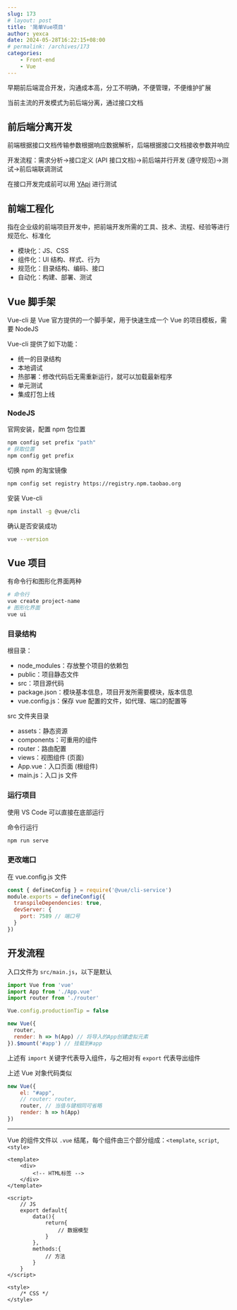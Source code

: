 ```yaml
---
slug: 173
# layout: post
title: '简单Vue项目'
author: yexca
date: 2024-05-28T16:22:15+08:00
# permalink: /archives/173
categories:
    - Front-end
    - Vue
---  
```


早期前后端混合开发，沟通成本高，分工不明确，不便管理，不便维护扩展

当前主流的开发模式为前后端分离，通过接口文档

## 前后端分离开发

前端根据接口文档传输参数根据响应数据解析，后端根据接口文档接收参数并响应

开发流程：需求分析->接口定义 (API 接口文档)->前后端并行开发 (遵守规范)->测试->前后端联调测试

在接口开发完成前可以用 [YApi](https://yapi.pro/) 进行测试

## 前端工程化

指在企业级的前端项目开发中，把前端开发所需的工具、技术、流程、经验等进行规范化、标准化

* 模块化：JS、CSS
* 组件化：UI 结构、样式、行为
* 规范化：目录结构、编码、接口
* 自动化：构建、部署、测试

## Vue 脚手架

Vue-cli 是 Vue 官方提供的一个脚手架，用于快速生成一个 Vue 的项目模板，需要 NodeJS

Vue-cli 提供了如下功能：

* 统一的目录结构
* 本地调试
* 热部署：修改代码后无需重新运行，就可以加载最新程序
* 单元测试
* 集成打包上线

### NodeJS

官网安装，配置 npm 包位置

```bash
npm config set prefix "path"
# 获取位置
npm config get prefix
```

切换 npm 的淘宝镜像

```bash
npm config set registry https://registry.npm.taobao.org
```

安装 Vue-cli

```bash
npm install -g @vue/cli
```

确认是否安装成功

```bash
vue --version
```

## Vue 项目

有命令行和图形化界面两种

```bash
# 命令行
vue create project-name
# 图形化界面
vue ui
```

### 目录结构

根目录：

* node_modules：存放整个项目的依赖包
* public：项目静态文件
* src：项目源代码
* package.json：模块基本信息，项目开发所需要模块，版本信息
* vue.config.js：保存 vue 配置的文件，如代理、端口的配置等

src 文件夹目录

* assets：静态资源
* components：可重用的组件
* router：路由配置
* views：视图组件 (页面)
* App.vue：入口页面 (根组件)
* main.js：入口 js 文件

### 运行项目

使用 VS Code 可以直接在底部运行

命令行运行

```bash
npm run serve
```

### 更改端口

在 vue.config.js 文件

```javascript
const { defineConfig } = require('@vue/cli-service')
module.exports = defineConfig({
  transpileDependencies: true,
  devServer: {
    port: 7589 // 端口号
  }
})
```

## 开发流程

入口文件为 `src/main.js`，以下是默认

```javascript
import Vue from 'vue'
import App from './App.vue'
import router from './router'

Vue.config.productionTip = false

new Vue({
  router,
  render: h => h(App) // 将导入的App创建虚拟元素
}).$mount('#app') // 挂载到#app
```

上述有 `import` 关键字代表导入组件，与之相对有 `export` 代表导出组件

上述 Vue 对象代码类似

```javascript
new Vue({
    el: "#app",
    // router: router,
    router, // 当值与键相同可省略
    render: h => h(App)
})
```

---

Vue 的组件文件以 `.vue` 结尾，每个组件由三个部分组成：`<template`, `script`, `<style>`

```vue
<template>
	<div>
    	<!-- HTML标签 -->
	</div>
</template>

<script>
	// JS
    export default{
        data(){
            return{
                // 数据模型
            }
        },
        methods:{
            // 方法
        }
    }
</script>

<style>
	/* CSS */
</style>
```

